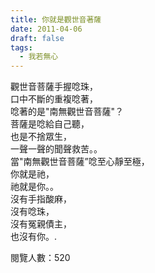 ```yaml
---
title: 你就是觀世音著薩
date: 2011-04-06
draft: false
tags:
  - 我若無心
---
```

觀世音菩薩手握唸珠，  
口中不斷的重複唸著，  
唸著的是"南無觀世音菩薩"？  
菩薩是唸給自己聽，  
也是不捨眾生，  
一聲一聲的聞聲救苦。。  
當"南無觀世音菩薩”唸至心靜至極，  
你就是祂，  
祂就是你。。  
沒有手指酸麻，  
沒有唸珠，  
沒有冤親債主，  
也沒有你。.  


閱覽人數：520